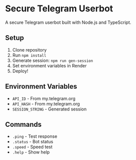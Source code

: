 # Secure Telegram Userbot

A secure Telegram userbot built with Node.js and TypeScript.

## Setup

1. Clone repository
2. Run `npm install`
3. Generate session: `npm run gen-session`
4. Set environment variables in Render
5. Deploy!

## Environment Variables

- `API_ID` - From my.telegram.org
- `API_HASH` - From my.telegram.org  
- `SESSION_STRING` - Generated session

## Commands

- `.ping` - Test response
- `.status` - Bot status
- `.speed` - Speed test
- `.help` - Show help
